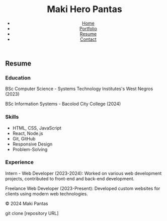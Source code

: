 <!DOCTYPE html>
<html lang="en">
<head>
    <meta charset="UTF-8">
    <meta name="viewport" content="width=device-width, initial-scale=1.0">
    <title>Resume - Maki Hero Pantas</title>
    <link rel="stylesheet" href="styles.css">
</head>
<body>
    <header>
        <h1>Maki Hero Pantas</h1>
        <nav>
            <ul>
                <li><a href="index.html">Home</a></li>
                <li><a href="portfolio.html">Portfolio</a></li>
                <li><a href="resume.html">Resume</a></li>
                <li><a href="contact.html">Contact</a></li>
            </ul>
        </nav>
    </header>
    <main>
        <section id="resume">
            <h2>Resume</h2>
            <h3>Education</h3>
            <p>BSc Computer Science - Systems Technology Institutes's West Negros (2023)</p>
            <p>BSc Information Systems - Bacolod City College (2024)</p>
            <h3>Skills</h3>
            <ul>
                <li>HTML, CSS, JavaScript</li>
                <li>React, Node.js</li>
                <li>Git, GitHub</li>
                <li>Responsive Design</li>
                <li>Problem-Solving</li>
            </ul>
            <h3>Experience</h3>
            <p>Intern - Web Developer (2023-2024): Worked on various web development projects, contributed to front-end and back-end development.</p>
            <p>Freelance Web Developer (2023-Present): Developed custom websites for clients using modern web technologies.</p>
        </section>
    </main>
    <footer>
        <p>&copy; 2024 Maki Pantas</p>
    </footer>
</body>
</html>
git clone [repository URL]



